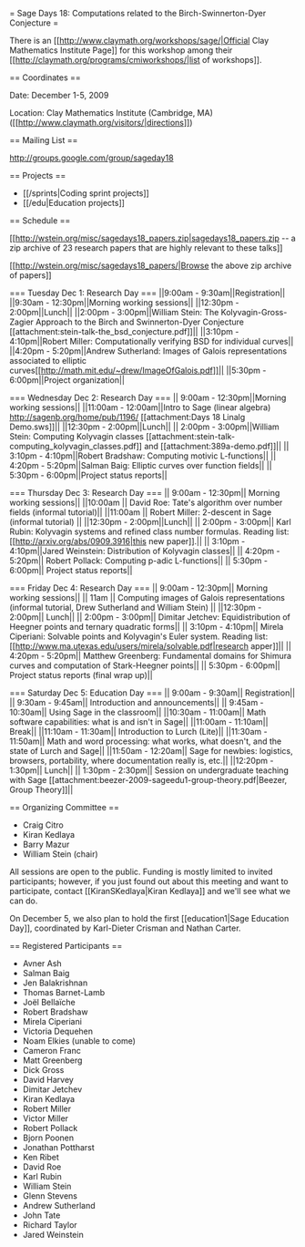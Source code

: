 = Sage Days 18: Computations related to the Birch-Swinnerton-Dyer Conjecture =

There is an [[http://www.claymath.org/workshops/sage/|Official Clay Mathematics Institute Page]] for this workshop among their [[http://claymath.org/programs/cmiworkshops/|list of workshops]].

== Coordinates ==
  
 Date: December 1-5, 2009

 Location: Clay Mathematics Institute (Cambridge, MA) ([[http://www.claymath.org/visitors/|directions]])

== Mailing List ==

 http://groups.google.com/group/sageday18

== Projects ==

 * [[/sprints|Coding sprint projects]]
 * [[/edu|Education projects]]

== Schedule ==

 [[http://wstein.org/misc/sagedays18_papers.zip|sagedays18_papers.zip -- a zip archive of 23 research papers that are highly relevant to these talks]]

 [[http://wstein.org/misc/sagedays18_papers/|Browse the above zip archive of papers]]

=== Tuesday Dec 1:   Research Day ===
||9:00am -  9:30am||Registration||
||9:30am - 12:30pm||Morning working sessions||
||12:30pm -  2:00pm||Lunch||
||2:00pm -  3:00pm||William Stein:  The Kolyvagin-Gross-Zagier Approach to the Birch and Swinnerton-Dyer Conjecture  [[attachment:stein-talk-the_bsd_conjecture.pdf]]||
||3:10pm -  4:10pm||Robert Miller:  Computationally verifying BSD for individual curves||
||4:20pm -  5:20pm||Andrew Sutherland:  Images of Galois representations associated to elliptic curves[[http://math.mit.edu/~drew/ImageOfGalois.pdf]]||
||5:30pm -  6:00pm||Project organization||


=== Wednesday Dec 2: Research Day ===
|| 9:00am - 12:30pm||Morning working sessions||
||11:00am - 12:00am||Intro to Sage (linear algebra) http://sagenb.org/home/pub/1196/ [[attachment:Days 18 Linalg Demo.sws]]||
||12:30pm -  2:00pm||Lunch||
|| 2:00pm -  3:00pm||William Stein:  Computing Kolyvagin classes [[attachment:stein-talk-computing_kolyvagin_classes.pdf]] and [[attachment:389a-demo.pdf]]||
|| 3:10pm -  4:10pm||Robert Bradshaw:  Computing motivic L-functions||
|| 4:20pm -  5:20pm||Salman Baig:  Elliptic curves over function fields||
|| 5:30pm -  6:00pm||Project status reports||

=== Thursday Dec 3:  Research Day ===
|| 9:00am - 12:30pm||  Morning working sessions||
||10:00am || David Roe: Tate's algorithm over number fields (informal tutorial)||
||11:00am || Robert Miller: 2-descent in Sage (informal tutorial) ||
||12:30pm -  2:00pm||Lunch||
|| 2:00pm -  3:00pm|| Karl Rubin:  Kolyvagin systems and refined class number formulas.  Reading list: [[http://arxiv.org/abs/0909.3916|this new paper]].||
|| 3:10pm -  4:10pm||Jared Weinstein:  Distribution of Kolyvagin classes||
|| 4:20pm -  5:20pm|| Robert Pollack:  Computing p-adic L-functions||
|| 5:30pm -  6:00pm|| Project status reports||

=== Friday Dec 4:    Research Day ===
|| 9:00am - 12:30pm|| Morning working sessions||
|| 11am || Computing images of Galois representations (informal tutorial, Drew Sutherland and William Stein) ||
||12:30pm -  2:00pm|| Lunch||
|| 2:00pm -  3:00pm|| Dimitar Jetchev:  Equidistribution of Heegner points and ternary quadratic forms||
|| 3:10pm -  4:10pm|| Mirela Ciperiani:  Solvable points and Kolyvagin's Euler system. Reading list: [[http://www.ma.utexas.edu/users/mirela/solvable.pdf|research apper]]||
|| 4:20pm -  5:20pm|| Matthew Greenberg:  Fundamental domains for Shimura curves and computation of Stark-Heegner points||
|| 5:30pm -  6:00pm|| Project status reports (final wrap up)||
 
=== Saturday Dec 5:  Education Day ===
|| 9:00am -  9:30am|| Registration||
|| 9:30am -  9:45am|| Introduction and announcements||
|| 9:45am - 10:30am|| Using Sage in the classroom||
||10:30am - 11:00am|| Math software capabilities: what is and isn't in Sage||
||11:00am - 11:10am|| Break||
||11:10am - 11:30am|| Introduction to Lurch (Lite)||
||11:30am - 11:50am|| Math and word processing: what works, what doesn't, and the state of Lurch and Sage||
||11:50am - 12:20am|| Sage for newbies: logistics, browsers, portability, where documentation really is, etc.||
||12:20pm -  1:30pm|| Lunch||
|| 1:30pm -  2:30pm|| Session on undergraduate teaching with Sage [[attachment:beezer-2009-sageedu1-group-theory.pdf|Beezer, Group Theory]]||


== Organizing Committee ==
 * Craig Citro
 * Kiran Kedlaya
 * Barry Mazur
 * William Stein (chair)

All sessions are open to the public. Funding is mostly limited to invited participants; however, if you just found out about this meeting and want to participate, contact [[KiranSKedlaya|Kiran Kedlaya]] and we'll see what we can do.

On December 5, we also plan to hold the first [[education1|Sage Education Day]], coordinated by Karl-Dieter Crisman and Nathan Carter.
 
== Registered Participants ==

 * Avner Ash 
 * Salman Baig 
 * Jen Balakrishnan 
 * Thomas Barnet-Lamb 
 * Joël Bellaïche 
 * Robert Bradshaw 
 * Mirela Ciperiani 
 * Victoria Dequehen 
 * Noam Elkies (unable to come)
 * Cameron Franc 
 * Matt Greenberg 
 * Dick Gross 
 * David Harvey 
 * Dimitar Jetchev 
 * Kiran Kedlaya 
 * Robert Miller 
 * Victor Miller 
 * Robert Pollack 
 * Bjorn Poonen 
 * Jonathan Pottharst 
 * Ken Ribet 
 * David Roe 
 * Karl Rubin 
 * William Stein 
 * Glenn Stevens 
 * Andrew Sutherland 
 * John Tate 
 * Richard Taylor 
 * Jared Weinstein 

